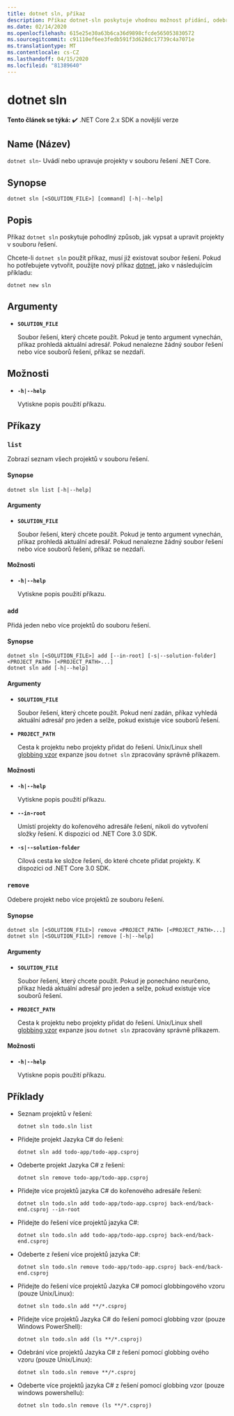```yaml
---
title: dotnet sln, příkaz
description: Příkaz dotnet-sln poskytuje vhodnou možnost přidání, odebrání a seznamu projektů v souboru řešení.
ms.date: 02/14/2020
ms.openlocfilehash: 615e25e30a63b6ca36d9898cfcde565053830572
ms.sourcegitcommit: c91110ef6ee3fedb591f3d628dc17739c4a7071e
ms.translationtype: MT
ms.contentlocale: cs-CZ
ms.lasthandoff: 04/15/2020
ms.locfileid: "81389640"
---
```

# <a name="dotnet-sln"></a>dotnet sln

**Tento článek se týká:** ✔️ .NET Core 2.x SDK a novější verze

## <a name="name"></a>Name (Název)

`dotnet sln`- Uvádí nebo upravuje projekty v souboru řešení .NET Core.

## <a name="synopsis"></a>Synopse

```dotnetcli
dotnet sln [<SOLUTION_FILE>] [command] [-h|--help]
```

## <a name="description"></a>Popis

Příkaz `dotnet sln` poskytuje pohodlný způsob, jak vypsat a upravit projekty v souboru řešení.

Chcete-li `dotnet sln` použít příkaz, musí již existovat soubor řešení. Pokud ho potřebujete vytvořit, použijte nový příkaz [dotnet,](dotnet-new.md) jako v následujícím příkladu:

```dotnetcli
dotnet new sln
```

## <a name="arguments"></a>Argumenty

- **`SOLUTION_FILE`**

  Soubor řešení, který chcete použít. Pokud je tento argument vynechán, příkaz prohledá aktuální adresář. Pokud nenalezne žádný soubor řešení nebo více souborů řešení, příkaz se nezdaří.

## <a name="options"></a>Možnosti

- **`-h|--help`**

  Vytiskne popis použití příkazu.

## <a name="commands"></a>Příkazy

### `list`

Zobrazí seznam všech projektů v souboru řešení.

#### <a name="synopsis"></a>Synopse

```dotnetcli
dotnet sln list [-h|--help]
```

#### <a name="arguments"></a>Argumenty

- **`SOLUTION_FILE`**

  Soubor řešení, který chcete použít. Pokud je tento argument vynechán, příkaz prohledá aktuální adresář. Pokud nenalezne žádný soubor řešení nebo více souborů řešení, příkaz se nezdaří.

#### <a name="options"></a>Možnosti

- **`-h|--help`**

  Vytiskne popis použití příkazu.
  
### `add`

Přidá jeden nebo více projektů do souboru řešení.

#### <a name="synopsis"></a>Synopse

```dotnetcli
dotnet sln [<SOLUTION_FILE>] add [--in-root] [-s|--solution-folder] <PROJECT_PATH> [<PROJECT_PATH>...]
dotnet sln add [-h|--help]
```

#### <a name="arguments"></a>Argumenty

- **`SOLUTION_FILE`**

  Soubor řešení, který chcete použít. Pokud není zadán, příkaz vyhledá aktuální adresář pro jeden a selže, pokud existuje více souborů řešení.

- **`PROJECT_PATH`**

  Cesta k projektu nebo projekty přidat do řešení. Unix/Linux shell [globbing vzor](https://en.wikipedia.org/wiki/Glob_(programming)) expanze jsou `dotnet sln` zpracovány správně příkazem.

#### <a name="options"></a>Možnosti

- **`-h|--help`**

  Vytiskne popis použití příkazu.

- **`--in-root`**

  Umístí projekty do kořenového adresáře řešení, nikoli do vytvoření složky řešení. K dispozici od .NET Core 3.0 SDK.

- **`-s|--solution-folder`**

  Cílová cesta ke složce řešení, do které chcete přidat projekty. K dispozici od .NET Core 3.0 SDK.

### `remove`

Odebere projekt nebo více projektů ze souboru řešení.

#### <a name="synopsis"></a>Synopse

```dotnetcli
dotnet sln [<SOLUTION_FILE>] remove <PROJECT_PATH> [<PROJECT_PATH>...]
dotnet sln [<SOLUTION_FILE>] remove [-h|--help]
```

#### <a name="arguments"></a>Argumenty

- **`SOLUTION_FILE`**

  Soubor řešení, který chcete použít. Pokud je ponecháno neurčeno, příkaz hledá aktuální adresář pro jeden a selže, pokud existuje více souborů řešení.

- **`PROJECT_PATH`**

  Cesta k projektu nebo projekty přidat do řešení. Unix/Linux shell [globbing vzor](https://en.wikipedia.org/wiki/Glob_(programming)) expanze jsou `dotnet sln` zpracovány správně příkazem.

#### <a name="options"></a>Možnosti

- **`-h|--help`**

  Vytiskne popis použití příkazu.

## <a name="examples"></a>Příklady

- Seznam projektů v řešení:

  ```dotnetcli
  dotnet sln todo.sln list
  ```

- Přidejte projekt Jazyka C# do řešení:

  ```dotnetcli
  dotnet sln add todo-app/todo-app.csproj
  ```

- Odeberte projekt Jazyka C# z řešení:

  ```dotnetcli
  dotnet sln remove todo-app/todo-app.csproj
  ```

- Přidejte více projektů jazyka C# do kořenového adresáře řešení:

  ```dotnetcli
  dotnet sln todo.sln add todo-app/todo-app.csproj back-end/back-end.csproj --in-root
  ```

- Přidejte do řešení více projektů jazyka C#:

  ```dotnetcli
  dotnet sln todo.sln add todo-app/todo-app.csproj back-end/back-end.csproj
  ```

- Odeberte z řešení více projektů jazyka C#:

  ```dotnetcli
  dotnet sln todo.sln remove todo-app/todo-app.csproj back-end/back-end.csproj
  ```

- Přidejte do řešení více projektů Jazyka C# pomocí globbingového vzoru (pouze Unix/Linux):

  ```dotnetcli
  dotnet sln todo.sln add **/*.csproj
  ```

- Přidejte více projektů Jazyka C# do řešení pomocí globbing vzor (pouze Windows PowerShell):

  ```dotnetcli
  dotnet sln todo.sln add (ls **/*.csproj)
  ```

- Odebrání více projektů Jazyka C# z řešení pomocí globbing ového vzoru (pouze Unix/Linux):

  ```dotnetcli
  dotnet sln todo.sln remove **/*.csproj
  ```

- Odeberte více projektů jazyka C# z řešení pomocí globbing vzor (pouze windows powershellu):

  ```dotnetcli
  dotnet sln todo.sln remove (ls **/*.csproj)
  ```

